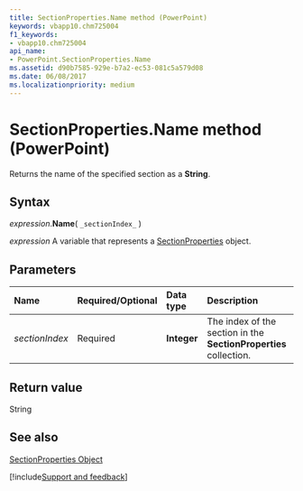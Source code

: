 ```yaml
---
title: SectionProperties.Name method (PowerPoint)
keywords: vbapp10.chm725004
f1_keywords:
- vbapp10.chm725004
api_name:
- PowerPoint.SectionProperties.Name
ms.assetid: d90b7585-929e-b7a2-ec53-081c5a579d08
ms.date: 06/08/2017
ms.localizationpriority: medium
---
```



# SectionProperties.Name method (PowerPoint)

Returns the name of the specified section as a **String**.


## Syntax

_expression_.**Name**( `_sectionIndex_` )

_expression_ A variable that represents a [SectionProperties](PowerPoint.SectionProperties.md) object.


## Parameters



|Name|Required/Optional|Data type|Description|
|:-----|:-----|:-----|:-----|
| _sectionIndex_|Required|**Integer**|The index of the section in the **SectionProperties** collection.|

## Return value

String


## See also


[SectionProperties Object](PowerPoint.SectionProperties.md)

[!include[Support and feedback](~/includes/feedback-boilerplate.md)]